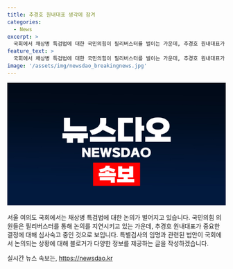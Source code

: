 ```yaml
---
title: 추경호 원내대표 생각에 잠겨
categories:
  - News
excerpt: >
  국회에서 채상병 특검법에 대한 국민의힘이 필리버스터를 벌이는 가운데, 추경호 원내대표가 심각한 표정으로 생각에 잠겨 있다.
feature_text: >
  국회에서 채상병 특검법에 대한 국민의힘이 필리버스터를 벌이는 가운데, 추경호 원내대표가 심각한 표정으로 생각에 잠겨 있다.
image: '/assets/img/newsdao_breakingnews.jpg'
---
```


<p><img src="/assets/img/newsdao_breakingnews.jpg" alt="ontimetimes 속보" /></p>

<p>서울 여의도 국회에서는 채상병 특검법에 대한 논의가 벌어지고 있습니다. 국민의힘 의원들은 필리버스터를 통해 논의를 지연시키고 있는 가운데, 추경호 원내대표가 중요한 결정에 대해 심사숙고 중인 것으로 보입니다. 특별검사의 임명과 관련된 법안이 국회에서 논의되는 상황에 대해 블로거가 다양한 정보를 제공하는 글을 작성하겠습니다.</p>
실시간 뉴스 속보는, <a href="https://newsdao.kr" rel="dofollow">https://newsdao.kr</a>



